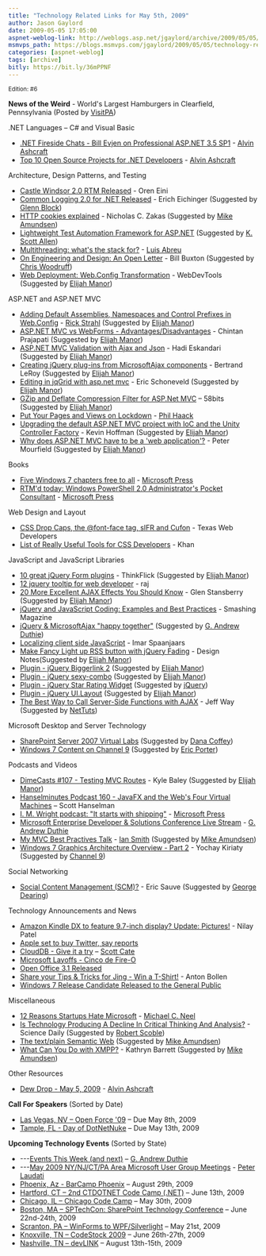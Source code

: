 ```yaml
---
title: "Technology Related Links for May 5th, 2009"
author: Jason Gaylord
date: 2009-05-05 17:05:00
aspnet-weblog-link: http://weblogs.asp.net/jgaylord/archive/2009/05/05/technology-related-links-for-may-5th-2009.aspx
msmvps_path: https://blogs.msmvps.com/jgaylord/2009/05/05/technology-related-links-for-may-5th-2009/
categories: [aspnet-weblog]
tags: [archive]
bitly: https://bit.ly/36mPPNF
---
```


<small>Edition: #6</small>

**News of the Weird** - World's Largest Hamburgers in Clearfield, Pennsylvania (Posted by [VisitPA](http://twitter.com/visitPA))

.NET Languages – C# and Visual Basic

- [.NET Fireside Chats - Bill Evjen on Professional ASP.NET 3.5 SP1](http://dotnet.dzone.com/articles/net-fireside-chats-bill-evjen) - [Alvin Ashcraft](http://twitter.com/alvinashcraft)
- [Top 10 Open Source Projects for .NET Developers](http://dotnet.dzone.com/articles/t0p-10-open-source-projects) - [Alvin Ashcraft](http://twitter.com/alvinashcraft)

Architecture, Design Patterns, and Testing

- [Castle Windsor 2.0 RTM Released](http://ayende.com/Blog/archive/2009/05/05/castle-windsor-2.0-rtm-released.aspx) - Oren Eini
- [Common Logging 2.0 for .NET Released](http://eeichinger.blogspot.com/2009/05/common-logging-20-for-net-released.html) - Erich Eichinger (Suggested by [Glenn Block](http://twitter.com/gblock))
- [HTTP cookies explained](http://www.nczonline.net/blog/2009/05/05/http-cookies-explained/) - Nicholas C. Zakas (Suggested by [Mike Amundsen](http://twitter.com/mamund))
- [Lightweight Test Automation Framework for ASP.NET](http://aspnet.codeplex.com/Wiki/View.aspx?title=ASP.NET%20QA) (Suggested by [K. Scott Allen](http://twitter.com/OdeToCode))
- [Multithreading: what's the stack for?](http://msmvps.com/blogs/luisabreu/archive/2009/05/04/multithreading-what-s-the-stack-for.aspx) - [Luis Abreu](http://twitter.com/luisabreu)
- [On Engineering and Design: An Open Letter](http://www.businessweek.com/innovate/content/apr2009/id20090429_083139.htm) - Bill Buxton (Suggested by [Chris Woodruff](http://twitter.com/cwoodruff))
- [Web Deployment: Web.Config Transformation](http://blogs.msdn.com/webdevtools/archive/2009/05/04/web-deployment-web-config-transformation.aspx) - WebDevTools (Suggested by [Elijah Manor](http://twitter.com/elijahmanor))

ASP.NET and ASP.NET MVC

- [Adding Default Assemblies, Namespaces and Control Prefixes in Web.Config](http://west-wind.com/weblog/posts/753705.aspx) - [Rick Strahl](http://twitter.com/RickStrahl) (Suggested by [Elijah Manor](http://twitter.com/elijahmanor))
- [ASP.NET MVC vs WebForms - Advantages/Disadvantages](http://blog.zoomasp.net/?p=32) - Chintan Prajapati (Suggested by [Elijah Manor](http://twitter.com/elijahmanor))
- [ASP.NET MVC Validation with Ajax and Json](http://blog.hightech.ir/2009/05/aspnet-validation-with-ajax-and-json.html) - Hadi Eskandari (Suggested by [Elijah Manor](http://twitter.com/elijahmanor))
- [Creating jQuery plug-ins from MicrosoftAjax components](http://weblogs.asp.net/bleroy/archive/2009/05/04/creating-jquery-plug-ins-from-microsoftajax-components.aspx) - Bertrand LeRoy (Suggested by [Elijah Manor](http://twitter.com/elijahmanor))
- [Editing in jqGrid with asp.net mvc](http://ericdotnet.wordpress.com/2009/05/02/editing-in-jqgrid-with-aspnet-mvc/) - Eric Schoneveld (Suggested by [Elijah Manor](http://twitter.com/elijahmanor))
- [GZip and Deflate Compression Filter for ASP.Net MVC](http://www.58bits.com/blog/2009/05/02/GZip-And-Deflate-Compression-Filter-For-ASPNet-MVC.aspx) – 58bits (Suggested by [Elijah Manor](http://twitter.com/elijahmanor))
- [Put Your Pages and Views on Lockdown](http://haacked.com/archive/2009/05/05/page-view-lockdown.aspx) - [Phil Haack](http://twitter.com/haacked)
- [Upgrading the default ASP.NET MVC project with IoC and the Unity Controller Factory](http://dotnetaddict.dotnetdevelopersjournal.com/aspnet_mvc_ioc.htm) - Kevin Hoffman (Suggested by [Elijah Manor](http://twitter.com/elijahmanor))
- [Why does ASP.NET MVC have to be a 'web application'?](http://www.mourfield.com/post/2009/05/04/Why-does-ASPNET-MVC-have-to-be-a-web-application.aspx) - Peter Mourfield (Suggested by [Elijah Manor](http://twitter.com/elijahmanor))

Books

- [Five Windows 7 chapters free to all](http://blogs.msdn.com/microsoft_press/archive/2009/04/27/five-windows-7-chapters-free-to-all.aspx) - [Microsoft Press](http://twitter.com/MicrosoftPress)
- [RTM'd today: Windows PowerShell 2.0 Administrator's Pocket Consultant](http://blogs.msdn.com/microsoft_press/archive/2009/05/05/rtm-d-today-windows-powershell-2-0-administrator-s-pocket-consultant.aspx) - [Microsoft Press](http://twitter.com/MicrosoftPress)

Web Design and Layout

- [CSS Drop Caps, the @font-face tag, sIFR and Cufon](http://www.texaswebdevelopers.com/blog/template_permalink.asp?id=111) - Texas Web Developers
- [List of Really Useful Tools for CSS Developers](http://www.w3avenue.com/2009/05/04/list-of-really-useful-tools-for-css-developers/) - Khan

JavaScript and JavaScript Libraries

- [10 great jQuery Form plugins](http://www.thinkflick.com/freebies/10-great-jquery-form-plugins/) - ThinkFlick (Suggested by [Elijah Manor](http://twitter.com/elijahmanor))
- [12 jquery tooltip for web developer](http://www.dreamcss.com/2009/05/12-jquery-tooltip-for-web-developer.html) - raj
- [20 More Excellent AJAX Effects You Should Know](http://net.tutsplus.com/articles/web-roundups/20-more-excellent-ajax-effects-you-should-know/) - Glen Stansberry (Suggested by [Elijah Manor](http://twitter.com/elijahmanor))
- [jQuery and JavaScript Coding: Examples and Best Practices](http://www.smashingmagazine.com/2008/09/16/jquery-examples-and-best-practices/) - Smashing Magazine
- [jQuery & MicrosoftAjax "happy together"](http://blogs.msdn.com/devkeydet/archive/2009/05/05/jquery-microsoftajax-happy-together.aspx) (Suggested by [G. Andrew Duthie](http://twitter.com/devhammer))
- [Localizing client side JavaScript](http://imar.spaanjaars.com/QuickDocId.aspx?QUICKDOC=489) - Imar Spaanjaars
- [Make Fancy Light up RSS button with jQuery Fading](http://design-notes.info/tutorial/jquery-tutorial/make-fancy-light-up-rss-button-with-jquery-fading/) - Design Notes(Suggested by [Elijah Manor](http://twitter.com/elijahmanor))
- [Plugin - jQuery Biggerlink 2](http://www.ollicle.com/eg/jquery/biggerlink2/) (Suggested by [Elijah Manor](http://twitter.com/elijahmanor))
- [Plugin - jQuery sexy-combo](http://code.google.com/p/sexy-combo/) (Suggested by [Elijah Manor](http://twitter.com/elijahmanor))
- [Plugin - jQuery Star Rating Widget](http://orkans-tmp.22web.net/star_rating/index.html) (Suggested by [jQuery](http://twitter.com/jquery))
- [Plugin - jQuery UI.Layout](http://layout.jquery-dev.net/demos.html) (Suggested by [Elijah Manor](http://twitter.com/elijahmanor))
- [The Best Way to Call Server-Side Functions with AJAX](http://jeff-way.com/2009/05/05/the-best-way-to-call-server-side-functions-with-ajax/) - Jeff Way (Suggested by [NetTuts](http://twitter.com/NETTUTS))

Microsoft Desktop and Server Technology

- [SharePoint Server 2007 Virtual Labs](http://msdn.microsoft.com/en-us/virtuallabs/cc707678.aspx) (Suggested by [Dana Coffey](http://twitter.com/crazeegeekchick))
- [Windows 7 Content on Channel 9](http://channel9.msdn.com/) (Suggested by [Eric Porter](http://twitter.com/HumanCompiler))

Podcasts and Videos

- [DimeCasts #107 - Testing MVC Routes](http://www.dimecasts.net/Casts/CastDetails/107) - Kyle Baley (Suggested by [Elijah Manor](http://twitter.com/elijahmanor))
- [Hanselminutes Podcast 160 - JavaFX and the Web's Four Virtual Machines](http://www.hanselman.com/blog/HanselminutesPodcast160JavaFXAndTheWebsFourVirtualMachines.aspx) – Scott Hanselman
- [I. M. Wright podcast: "It starts with shipping"](http://blogs.msdn.com/microsoft_press/archive/2009/05/05/i-m-wright-podcast-it-starts-with-shipping.aspx) - [Microsoft Press](http://twitter.com/MicrosoftPress)
- [Microsoft Enterprise Developer & Solutions Conference Live Stream](http://blogs.msdn.com/gduthie/archive/2009/05/05/ms-enterprise-developer-solutions-conference-live-stream.aspx) - [G. Andrew Duthie](http://twitter.com/devhammer)
- [My MVC Best Practives Talk](http://serialseb.blogspot.com/2009/05/my-mvc-best-practices-talk.html) - [Ian Smith](http://twitter.com/serialseb) (Suggested by [Mike Amundsen](http://twitter.com/mamund))
- [Windows 7 Graphics Architecture Overview - Part 2](http://channel9.msdn.com/posts/yochay/Windows-7-Graphics-Architecture-Overview-Part-2/) - Yochay Kiriaty (Suggested by [Channel 9](http://twitter.com/ch9))

Social Networking

- [Social Content Management (SCM)?](http://blog.contentmanagementconnection.com/Home/19262) - Eric Sauve (Suggested by [George Dearing](http://twitter.com/GeorgeDearing))

Technology Announcements and News

- [Amazon Kindle DX to feature 9.7-inch display? Update: Pictures!](http://www.engadget.com/2009/05/04/amazon-kindle-dx-to-feature-9-7-inch-display/) - Nilay Patel
- [Apple set to buy Twitter, say reports](http://www.nma.co.uk/apple-set-to-buy-twitter-say-reports/3000404.article)
- [CloudDB - Give it a try](http://clouddb.com/) – [Scott Cate](http://twitter.com/scottcate)
- [Microsoft Layoffs - Cinco de Fire-O](http://minimsft.blogspot.com/2009/05/microsoft-layoffs-cinco-de-fire-o.html)
- [Open Office 3.1 Released](http://www.ghacks.net/2009/05/05/open-office-31/)
- [Share your Tips & Tricks for Jing - Win a T-Shirt!](http://blog.jingproject.com/2009/04/share-your-tips-tricks-for-jin.html) - Anton Bollen
- [Windows 7 Release Candidate Released to the General Public](http://www.microsoft.com/windows/windows-7/download.aspx)

Miscellaneous

- [12 Reasons Startups Hate Microsoft](http://vinull.com/Post/2009/05/05/12-reasons-startups-hate-microsoft.aspx) - [Michael C. Neel](http://twitter.com/ViNull)
- [Is Technology Producing A Decline In Critical Thinking And Analysis?](http://www.sciencedaily.com/releases/2009/01/090128092341.htm) - Science Daily (Suggested by [Robert Scoble](http://twitter.com/Scobleizer))
- [The text/plain Semantic Web](http://soundadvice.id.au/blog/2009/05/05/) (Suggested by [Mike Amundsen](http://twitter.com/mamund))
- [What Can You Do with XMPP?](http://fyi.oreilly.com/2009/05/what-can-you-do-with-xmpp.html) - Kathryn Barrett (Suggested by [Mike Amundsen](http://twitter.com/mamund))

Other Resources

- [Dew Drop - May 5, 2009](http://www.alvinashcraft.com/2009/05/05/dew-drop-may-5-2009/) - [Alvin Ashcraft](http://twitter.com/alvinashcraft)

**Call For Speakers** (Sorted by Date)

- [Las Vegas, NV – Open Force '09](http://openforce08.com/Home/tabid/55/Default.aspx) – Due May 8th, 2009
- [Tample, FL - Day of DotNetNuke](http://dayofdnn.com/Speakers/tabid/215/Default.aspx) – Due May 13th, 2009

**Upcoming Technology Events** (Sorted by State)

- \---[Events This Week (and next)](http://blogs.msdn.com/gduthie/archive/2009/05/04/events-this-week-may-4th-2009.aspx) – [G. Andrew Duthie](http://twitter.com/devhammer)
- \---[May 2009 NY/NJ/CT/PA Area Microsoft User Group Meetings](http://blogs.msdn.com/peterlau/archive/2009/05/05/may-2009-area-user-group-meetings.aspx) - [Peter Laudati](http://twitter.com/jrzyshr) 
- [Phoenix, Az - BarCamp Phoenix](http://barcamp.org/BarCampPhoenix) – August 29th, 2009
- [Hartford, CT – 2nd CTDOTNET Code Camp (.NET)](http://ctdotnet.org/codecamp2.aspx) – June 13th, 2009
- [Chicago, IL – Chicago Code Camp](http://chicagocodecamp-blogs.eventbrite.com/) – May 30th, 2009
- [Boston, MA – SPTechCon: SharePoint Technology Conference](http://www.sptechcon.com/) – June 22nd-24th, 2009
- [Scranton, PA – WinForms to WPF/Silverlight](http://dotnetvalley.com/events/eventdetails.aspx?eventid=80) – May 21st, 2009
- [Knoxville, TN – CodeStock 2009](http://www.codestock.org/) – June 26th-27th, 2009
- [Nashville, TN – devLINK](http://devlink.net/) – August 13th-15th, 2009